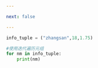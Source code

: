 ```yaml
---

next: false

---
```




<BlogInfo id="978" title="7.元组遍历" author="白日梦想猿" pv=0 read_times=0 pre_cost_time="0分4秒" category="高级变量类型" tag_list="['高级变量类型']" create_time="2020.02.10 14:27:22" update_time="2020.02.10 14:29:02" />

```python
info_tuple = ("zhangsan",18,1.75)

#使用迭代遍历元组
for nm in info_tuple:
    print(nm)
```



<ActionBox />

